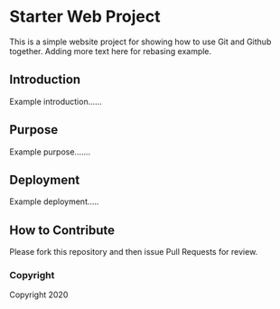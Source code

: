 # Starter Web Project

This is a simple website project for showing how to use Git and Github together.
Adding more text here for rebasing example.

## Introduction

Example introduction......

## Purpose

Example purpose.......

## Deployment

Example deployment.....

## How to Contribute

Please fork this repository and then issue Pull Requests for review.

### Copyright

Copyright 2020

